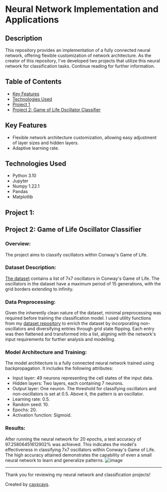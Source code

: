 # Neural Network Implementation and Applications

## Description
This repository provides an implementation of a fully connected neural network, offering flexible customization of network architecture. As the creator of this repository, I've developed two projects that utilize this neural network for classification tasks. Continue reading for further information.

## Table of Contents
- [Key Features](#key-features)
- [Technologies Used](#technologies-used)
- [Project 1](#project-1)
- [Project 2: Game of Life Oscillator Classifier](#project-2-game-of-life-oscillator-classifier)

## Key Features
- Flexible network architecture customization, allowing easy adjustment of layer sizes and hidden layers.
- Adaptive learning rate.


## Technologies Used
- Python 3.10
- Jupyter
- Numpy 1.22.1
- Pandas
- Matplotlib

## Project 1:

## Project 2: Game of Life Oscillator Classifier
### Overview:
The project aims to classify oscillators within Conway's Game of Life. 

### Dataset Description:
[The dataset](https://github.com/cayscays/oscillators-7x7-dataset-game-of-life/) contains a list of 7x7 oscillators in Conway's Game of Life. The oscillators in the dataset have a maximum period of 15 generations, with the grid borders extending to infinity.

### Data Preprocessing:
Given the inherently clean nature of the dataset, minimal preprocessing was required before training the classification model. I used utility functions from my [dataset repository](https://github.com/cayscays/oscillators-7x7-dataset-game-of-life/tree/main/data_management) to enrich the dataset by incorporating non-oscillators and diversifying entries through grid state flipping. Each entry was then flattened and transformed into a list, aligning with the network's input requirements for further analysis and modelling.

### Model Architecture and Training:
The model architecture is a fully connected neural network trained using backpropagation. It includes the following attributes:
- Input layer: 49 neurons representing the cell states of the input data.
- Hidden layers: Two layers, each containing 7 neurons.
- Output layer: One neuron. The threshold for classifying oscillators and non-oscillators is set at 0.5. Above it, the pattern is an oscillator.
- Learning rate: 0.5.
- Random seed: 10.
- Epochs: 20.
- Activation function: Sigmoid.

### Results:
After running the neural network for 20 epochs, a test accuracy of 97.25806451612902% was achieved. This indicates the model's effectiveness in classifying 7x7 oscillators within Conway's Game of Life. The high accuracy attained demonstrates the capability of even a small neural network to learn and generalize patterns.
![image](https://github.com/cayscays/neural-network-from-scratch/assets/116169018/0ef775ea-6ce7-4a01-9b4f-902925f3d693)


---
Thank you for reviewing my neural network and classification projects!

Created by [cayscays](https://github.com/cayscays/).

